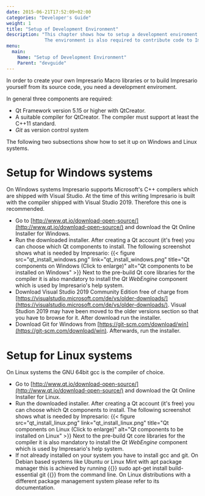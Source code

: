 ```yaml
---
date: 2015-06-21T17:52:09+02:00
categories: "Developer's Guide"
weight: 1
title: "Setup of Development Environment"
description: "This chapter shows how to setup a development enviroment for creating your own Impresario Macro libraries.
              The environment is also required to contribute code to Impresario itself."
menu: 
  main:
    Name: "Setup of Development Environment"
    Parent: "devguide"
---
```


In order to create your own Impresario Macro libraries or to build Impresario yourself from its source code,
you need a development enviroment.

In general three components are required:

* Qt Framework version 5.15 or higher with QtCreator. 
* A suitable compiler for QtCreator. The compiler must support at least the C++11 standard.
* _Git_ as version control system

The following two subsections show how to set it up on Windows and Linux systems.

# Setup for Windows systems
On Windows systems Impresario supports Microsoft's C++ compilers which are shipped with Visual Studio. At the time of this writing
Impresario is built with the compiler shipped with Visual Studio 2019. Therefore this one is recommended.

* Go to [http://www.qt.io/download-open-source/](http://www.qt.io/download-open-source/) and download the Qt Online Installer for Windows.
* Run the downloaded installer. After creating a Qt account (it's free) you can choose which Qt components to install. The following 
  screenshot shows what is needed by Impresario:
  {{< figure src="qt_install_windows.png" link="qt_install_windows.png" title="Qt components on Windows (Click to enlarge)" 
     alt="Qt components to be installed on Windows" >}}
  Next to the pre-build Qt core libraries for the compiler it is also mandatory to install the _Qt WebEngine_ component which is used
  by Impresario's help system.
* Download Visual Studio 2019 Community Edition free of charge from 
  [https://visualstudio.microsoft.com/de/vs/older-downloads/](https://visualstudio.microsoft.com/de/vs/older-downloads/). 
  Visual Studion 2019 may have been moved to the older versions section so that you have to browse for it. After download
  run the installer.
* Download Git for Windows from [https://git-scm.com/download/win](https://git-scm.com/download/win). Afterwards, run the installer.

# Setup for Linux systems
On Linux systems the GNU 64bit gcc is the compiler of choice.

* Go to [http://www.qt.io/download-open-source/](http://www.qt.io/download-open-source/) and download the Qt Online Installer for Linux.
* Run the downloaded installer. After creating a Qt account (it's free) you can choose which Qt components to install. The following 
  screenshot shows what is needed by Impresario:
  {{< figure src="qt_install_linux.png" link="qt_install_linux.png" title="Qt components on Linux (Click to enlarge)" 
     alt="Qt components to be installed on Linux" >}}
  Next to the pre-build Qt core libraries for the compiler it is also mandatory to install the _Qt WebEngine_ component which is used
  by Impresario's help system.
* If not already installed on your system you have to install gcc and git. On Debian based systems like Ubuntu or Linux Mint 
  with apt package manager this is achieved by running
  {{<highlight bash>}}
  sudo apt-get install build-essential git
  {{</highlight>}} 
  from the command line.
  On Linux distributions with a different package management system please refer to its documentation.
